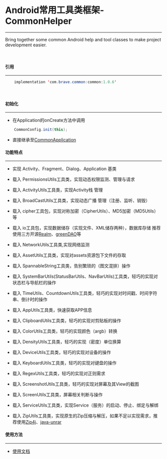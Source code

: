# Android常用工具类框架-CommonHelper

---

Bring together some common Android help and tool classes to make project development easier.

<br/>

#### 引用

---

```java
    implementation 'com.brave.common:common:1.0.6'
```

<br/>

#### 初始化

---

 - 在Application的onCreate方法中调用
 
```java
    CommonConfig.init(this);
```

 - 直接继承至[CommonApplication](/common/src/main/java/com/brave/common/base/CommonApplication.java)

#### 功能特点

---

 - 实现 Activity、Fragment、Dialog、Application 基类
 - 载入 PermissionsUtils工具类，实现动态权限监测、管理与请求
 - 载入 ActivityUtils工具类，实现Activity栈 管理
 - 载入 BroadCastUtils工具类，实现动态广播 管理（注册、监听、销毁）
 - 载入 cipher工具包，实现对称加密（CipherUtils）、MD5加密（MD5Utils）等
 - 载入 io工具包，实现数据储存（实现文件、XML储存两种），数据库存储 推荐使用三方开源[Realm](https://github.com/realm/realm-java)、[greenDAO](https://github.com/greenrobot/greenDAO)等
 
 - 载入 NetworkUtils工具类,实现网络监测
 - 载入 AssetUtils工具类，实现对assets资源包下文件的存取
 - 载入 SpannableString工具类，告别繁琐的（图文混排）操作
 - 载入 SystemBarUtils(StatusBarUtils、NavBarUtils)工具类，轻巧的实现对状态栏与导航栏的操作
 - 载入 TimeUtils、CountdownUtils工具类，轻巧的实现对时间戳、时间字符串、倒计时的操作
 - 载入 AppUtils工具类，快速获取APP信息
 - 载入 ClipboardUtils工具类，轻巧的实现对剪贴板的操作
 - 载入 ColorUtils工具类，轻巧的实现颜色（argb）转换
 - 载入 DensityUtils工具类，轻巧的实现（密度）单位换算
 - 载入 DeviceUtils工具类，轻巧的实现对设备的操作
 - 载入 KeyboardUtils工具类，轻巧的实现对键盘的操作
 - 载入 RegexUtils工具类，轻巧的实现对正则需求
 - 载入 ScreenshotUtils工具类，轻巧的实现对屏幕及其View的截图
 - 载入 ScreenUtils工具类，屏幕相关判断与操作
 - 载入 ServiceUtils工具类，实现Service（服务）的启动、停止、绑定与解绑
 - 载入 ZipUtils工具类，实现原生的Zip压缩与解压，如果不足以实现需求，推荐使用[Zip4j](http://www.lingala.net/zip4j/)、[java-unrar](http://www.java2s.com/Code/Jar/j/Downloadjavaunrar05jar.htm)

#### 使用方法

---

 - [使用文档](/art/usage.md)

